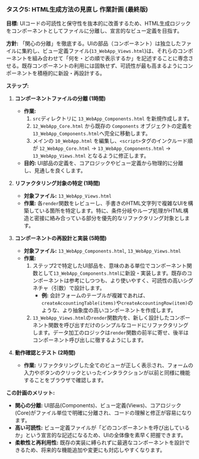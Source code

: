 ### タスク5: HTML生成方法の見直し 作業計画 (最終版)

**目標:** UIコードの可読性と保守性を抜本的に改善するため、HTML生成ロジックをコンポーネントとしてファイルに分離し、宣言的なビュー定義を目指す。

**方針:**
「関心の分離」を徹底する。UIの部品（コンポーネント）は独立したファイルに集約し、ビュー定義ファイル(`13_WebApp_Views.html`)は、それらのコンポーネントを組み合わせて「何を・どの順で表示するか」を記述することに専念させる。既存コンポーネントの利用には固執せず、可読性が最も高まるようにコンポーネントを積極的に新設・再設計する。

**ステップ:**

1. **コンポーネントファイルの分離 (1時間)**
    * **作業:**
        1. `src`ディレクトリに `13_WebApp_Components.html` を新規作成します。
        2. `12_WebApp_Core.html` から既存の `Components` オブジェクトの定義を`13_WebApp_Components.html`へ完全に移動します。
        3. メインの `10_WebApp.html` を編集し、`<script>`タグのインクルード順が `12_WebApp_Core.html` → `13_WebApp_Components.html` → `13_WebApp_Views.html` となるように修正します。
    * **目的:** UI部品の定義を、コアロジックやビュー定義から物理的に分離し、見通しを良くします。

2. **リファクタリング対象の特定 (1時間)**
    * **対象ファイル:** `13_WebApp_Views.html`
    * **作業:** 各`render`関数をレビューし、手書きのHTML文字列で複雑なUIを構築している箇所を特定します。特に、条件分岐やループ処理がHTML構造と密接に絡み合っている部分を優先的なリファクタリング対象とします。

3. **コンポーネントの再設計と実装 (5時間)**
    * **対象ファイル:** `13_WebApp_Components.html`, `13_WebApp_Views.html`
    * **作業:**
        1. ステップ2で特定したUI部品を、意味のある単位でコンポーネント関数として`13_WebApp_Components.html`に新設・実装します。既存のコンポーネントは参考にしつつも、より使いやすく、可読性の高いシグネチャ（引数）で設計します。
            * **例:** 会計フォームのテーブルが複雑であれば、`createAccountingTable(items)`や`createAccountingRow(item)`のような、より抽象度の高いコンポーネントを作成します。
        2. `13_WebApp_Views.html`の`render`関数内を、新しく設計したコンポーネント関数を呼び出すだけのシンプルなコードにリファクタリングします。データ加工のロジックは`render`関数の前半に寄せ、後半はコンポーネント呼び出しに徹するようにします。

4. **動作確認とテスト (2時間)**
    * **作業:** リファクタリングした全てのビューが正しく表示され、フォームの入力やボタンのクリックといったインタラクションが以前と同様に機能することをブラウザで確認します。

**この計画のメリット:**

* **関心の分離:** UI部品(Components)、ビュー定義(Views)、コアロジック(Core)がファイル単位で明確に分離され、コードの理解と修正が容易になります。
* **高い可読性:** ビュー定義ファイルが「どのコンポーネントを呼び出しているか」という宣言的な記述になるため、UIの全体像を素早く把握できます。
* **柔軟性と再利用性:** 既存の実装に縛られずに最適なコンポーネントを設計できるため、将来的な機能追加や変更にも対応しやすくなります。
